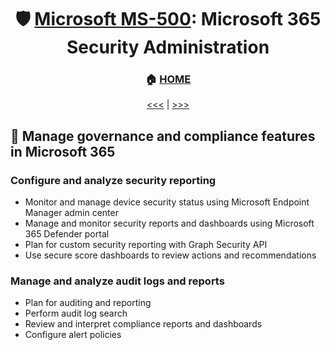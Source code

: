 <div align="center">

# 🛡️ [Microsoft MS-500](ms-500-index.md): Microsoft 365 Security Administration
### 🏠 [HOME](README.md)


[<<<](ms-500-part3.md) | [>>>](ms-500-part1.md)
      
</div>

           
## 📝 Manage governance and compliance features in Microsoft 365

      
### Configure and analyze security reporting
- Monitor and manage device security status using Microsoft Endpoint Manager admin center
- Manage and monitor security reports and dashboards using Microsoft 365 Defender portal
- Plan for custom security reporting with Graph Security API
- Use secure score dashboards to review actions and recommendations
### Manage and analyze audit logs and reports
- Plan for auditing and reporting
- Perform audit log search
- Review and interpret compliance reports and dashboards
- Configure alert policies
